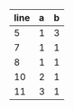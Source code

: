 | line | a  | b  |
| ---- |:---|:---|
| 5   | 1 | 3  |
| 7   | 1 | 1  |
| 8   | 1 | 1  |
| 10  | 2 | 1  |
| 11  | 3 | 1  |